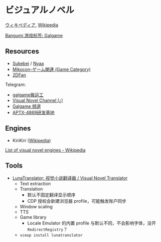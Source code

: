 # ビジュアルノベル
[ウィキペディア](https://ja.wikipedia.org/wiki/%E3%83%93%E3%82%B8%E3%83%A5%E3%82%A2%E3%83%AB%E3%83%8E%E3%83%99%E3%83%AB), [Wikipedia](https://en.wikipedia.org/wiki/Visual_novel)

[Bangumi 游戏标签: Galgame](https://bgm.tv/game/tag/Galgame)

## Resources
- [Sukebei](https://sukebei.nyaa.si/?c=1_3) / [Nyaa](https://nyaa.si/?c=6_2)
- [Mikocon-ゲーム関連 (Game Category)](https://www.mikocon.com/forum.php?gid=36)
- [2DFan](https://2dfan.com/)

Telegram:
- [galgame搬运工](https://t.me/gal_porter)
- [Visual Novel Channel (¿)](https://t.me/VisualNovelChannel)
- [Galgame 频道](https://t.me/Galgamer_channel)
- [APTX-4869研发基地](https://t.me/aptx4869EroBase)

## Engines
- KiriKiri ([Wikipedia](https://en.wikipedia.org/wiki/List_of_visual_novel_engines#KiriKiri))

[List of visual novel engines - Wikipedia](https://en.wikipedia.org/wiki/List_of_visual_novel_engines)

## Tools
- [LunaTranslator: 视觉小说翻译器 / Visual Novel Translator](https://github.com/HIllya51/LunaTranslator)
  - Text extraction
  - Translation
    - 默认不固定翻译显示顺序
    - CDP 授权会新建浏览器 profile，可能触发账户同步
  - Window scaling
  - TTS
  - Game library
    - Locale Emulator 的内置 profile 与默认不同，不会影响字体，没开 `RedirectRegistry`？
  - `scoop install lunatranslator`
